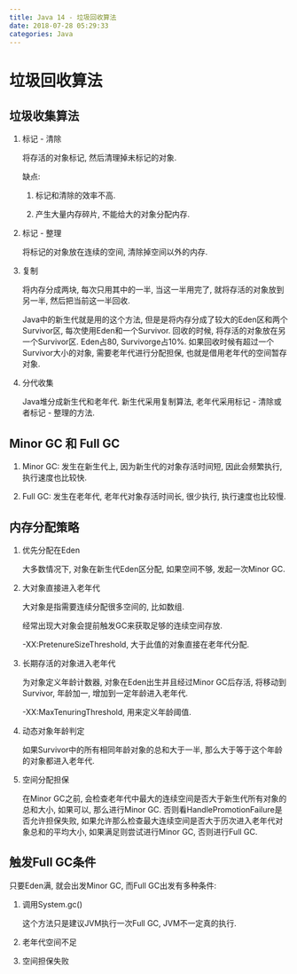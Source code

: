 ```yaml
---
title: Java 14 - 垃圾回收算法
date: 2018-07-28 05:29:33
categories: Java
---
```

# 垃圾回收算法

<!--more-->

## 垃圾收集算法

1. 标记 - 清除

    将存活的对象标记, 然后清理掉未标记的对象.

    缺点:
    
    1. 标记和清除的效率不高.

    2. 产生大量内存碎片, 不能给大的对象分配内存.

2. 标记 - 整理

    将标记的对象放在连续的空间, 清除掉空间以外的内存.

3. 复制

    将内存分成两块, 每次只用其中的一半, 当这一半用完了, 就将存活的对象放到另一半, 然后把当前这一半回收.

    Java中的新生代就是用的这个方法, 但是是将内存分成了较大的Eden区和两个Survivor区, 每次使用Eden和一个Survivor. 回收的时候, 将存活的对象放在另一个Survivor区. Eden占80, Survivorge占10%. 如果回收时候有超过一个Survivor大小的对象, 需要老年代进行分配担保, 也就是借用老年代的空间暂存对象.

4. 分代收集

    Java堆分成新生代和老年代. 新生代采用复制算法, 老年代采用标记 - 清除或者标记 - 整理的方法.

## Minor GC 和 Full GC

1. Minor GC: 发生在新生代上, 因为新生代的对象存活时间短, 因此会频繁执行, 执行速度也比较快.

2. Full GC: 发生在老年代, 老年代对象存活时间长, 很少执行, 执行速度也比较慢.

## 内存分配策略

1. 优先分配在Eden

    大多数情况下, 对象在新生代Eden区分配, 如果空间不够, 发起一次Minor GC.

2. 大对象直接进入老年代

    大对象是指需要连续分配很多空间的, 比如数组.

    经常出现大对象会提前触发GC来获取足够的连续空间存放.

    -XX:PretenureSizeThreshold, 大于此值的对象直接在老年代分配.

3. 长期存活的对象进入老年代

    为对象定义年龄计数器, 对象在Eden出生并且经过Minor GC后存活, 将移动到Survivor, 年龄加一, 增加到一定年龄进入老年代.

    -XX:MaxTenuringThreshold, 用来定义年龄阈值.

4. 动态对象年龄判定

    如果Survivor中的所有相同年龄对象的总和大于一半, 那么大于等于这个年龄的对象都进入老年代.

5. 空间分配担保

    在Minor GC之前, 会检查老年代中最大的连续空间是否大于新生代所有对象的总和大小, 如果可以, 那么进行Minor GC. 否则看HandlePromotionFailure是否允许担保失败, 如果允许那么检查最大连续空间是否大于历次进入老年代对象总和的平均大小, 如果满足则尝试进行Minor GC, 否则进行Full GC.

## 触发Full GC条件

只要Eden满, 就会出发Minor GC, 而Full GC出发有多种条件:

1. 调用System.gc()

    这个方法只是建议JVM执行一次Full GC, JVM不一定真的执行.

2. 老年代空间不足

3. 空间担保失败